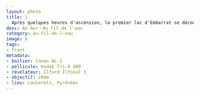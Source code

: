 ```yaml
---
layout: photo
title: |
  Après quelques heures d'ascension, le premier lac d'Embarrat se découvre
desc: An Aer・Au fil de l'eau
category: au-fil-de-l-eau
image: 6
tags:
- front
metadata:
- boitier: Canon AL-1
- pellicule: Kodak Tri-X 400
- révélateur: Ilford Ilfosol 3
- objectif: 28mm
- lieu: Cauterets, Pyrénées
---
```

